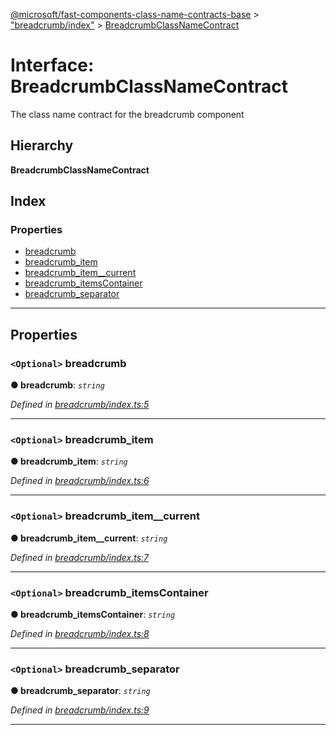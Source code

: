 [@microsoft/fast-components-class-name-contracts-base](../README.md) > ["breadcrumb/index"](../modules/_breadcrumb_index_.md) > [BreadcrumbClassNameContract](../interfaces/_breadcrumb_index_.breadcrumbclassnamecontract.md)

# Interface: BreadcrumbClassNameContract

The class name contract for the breadcrumb component

## Hierarchy

**BreadcrumbClassNameContract**

## Index

### Properties

* [breadcrumb](_breadcrumb_index_.breadcrumbclassnamecontract.md#breadcrumb)
* [breadcrumb_item](_breadcrumb_index_.breadcrumbclassnamecontract.md#breadcrumb_item)
* [breadcrumb_item__current](_breadcrumb_index_.breadcrumbclassnamecontract.md#breadcrumb_item__current)
* [breadcrumb_itemsContainer](_breadcrumb_index_.breadcrumbclassnamecontract.md#breadcrumb_itemscontainer)
* [breadcrumb_separator](_breadcrumb_index_.breadcrumbclassnamecontract.md#breadcrumb_separator)

---

## Properties

<a id="breadcrumb"></a>

### `<Optional>` breadcrumb

**● breadcrumb**: *`string`*

*Defined in [breadcrumb/index.ts:5](https://github.com/Microsoft/fast-dna/blob/164dd3ca/packages/fast-components-class-name-contracts-base/src/breadcrumb/index.ts#L5)*

___
<a id="breadcrumb_item"></a>

### `<Optional>` breadcrumb_item

**● breadcrumb_item**: *`string`*

*Defined in [breadcrumb/index.ts:6](https://github.com/Microsoft/fast-dna/blob/164dd3ca/packages/fast-components-class-name-contracts-base/src/breadcrumb/index.ts#L6)*

___
<a id="breadcrumb_item__current"></a>

### `<Optional>` breadcrumb_item__current

**● breadcrumb_item__current**: *`string`*

*Defined in [breadcrumb/index.ts:7](https://github.com/Microsoft/fast-dna/blob/164dd3ca/packages/fast-components-class-name-contracts-base/src/breadcrumb/index.ts#L7)*

___
<a id="breadcrumb_itemscontainer"></a>

### `<Optional>` breadcrumb_itemsContainer

**● breadcrumb_itemsContainer**: *`string`*

*Defined in [breadcrumb/index.ts:8](https://github.com/Microsoft/fast-dna/blob/164dd3ca/packages/fast-components-class-name-contracts-base/src/breadcrumb/index.ts#L8)*

___
<a id="breadcrumb_separator"></a>

### `<Optional>` breadcrumb_separator

**● breadcrumb_separator**: *`string`*

*Defined in [breadcrumb/index.ts:9](https://github.com/Microsoft/fast-dna/blob/164dd3ca/packages/fast-components-class-name-contracts-base/src/breadcrumb/index.ts#L9)*

___


